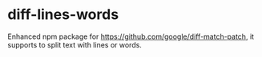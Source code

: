 # diff-lines-words
Enhanced npm package for https://github.com/google/diff-match-patch, it supports to split text with lines or words.
